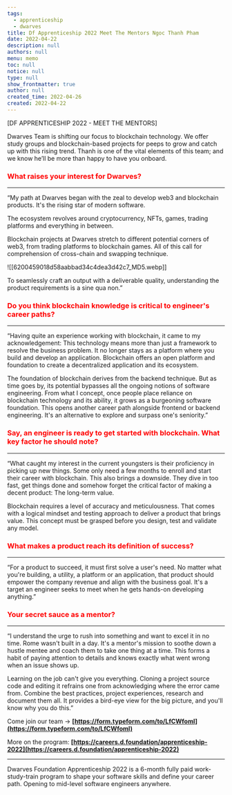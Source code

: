 ```yaml
---
tags: 
  - apprenticeship
  - dwarves
title: Df Apprenticeship 2022 Meet The Mentors Ngoc Thanh Pham
date: 2022-04-22
description: null
authors: null
menu: memo
toc: null
notice: null
type: null
show_frontmatter: true
author: null
created_time: 2022-04-26
created: 2022-04-22
---
```


[DF APPRENTICESHIP 2022 - MEET THE MENTORS]

Dwarves Team is shifting our focus to blockchain technology. We offer study groups and blockchain-based projects for peeps to grow and catch up with this rising trend. Thanh is one of the vital elements of this team; and we know he’ll be more than happy to have you onboard.


### <span style='color:red'>**What raises your interest for Dwarves?**</span>

---

<!-- column_list 8c11641e-0763-4d22-963a-dcec6308e1d1 -->

<!-- column fa6e3083-d51f-445d-9a27-804f6eeeef2f -->

“My path at Dwarves began with the zeal to develop web3 and blockchain products. It's the rising star of modern software. 

The ecosystem revolves around cryptocurrency, NFTs, games, trading platforms and everything in between.

Blockchain projects at Dwarves stretch to different potential corners of web3, from trading platforms to blockchain games. All of this call for comprehension of cross-chain and swapping technique.

<!-- column c606d487-024b-40ab-aa1d-72291c58517c -->

![[6200459018d58aabbad34c4dea3d42c7_MD5.webp]]

To seamlessly craft an output with a deliverable quality, understanding the product requirements is a sine qua non.”


### <span style='color:red'>**Do you think blockchain knowledge is critical to engineer's career paths?**</span>

---

“Having quite an experience working with blockchain, it came to my acknowledgement: This technology means more than just a framework to resolve the business problem. It no longer stays as a platform where you build and develop an application. Blockchain offers an open platform and foundation to create a decentralized application and its ecosystem.

The foundation of blockchain derives from the backend technique. But as time goes by, its potential bypasses all the ongoing notions of software engineering. From what I concept, once people place reliance on blockchain technology and its ability, it grows as a burgeoning software foundation. This opens another career path alongside frontend or backend engineering. It's an alternative to explore and surpass one's seniority.”


### <span style='color:red'>**Say, an engineer is ready to get started with blockchain. What key factor he should note?**</span>

---

“What caught my interest in the current youngsters is their proficiency in picking up new things. Some only need a few months to enroll and start their career with blockchain. This also brings a downside. They dive in too fast, get things done and somehow forget the critical factor of making a decent product: The long-term value.

Blockchain requires a level of accuracy and meticulousness. That comes with a logical mindset and testing approach to deliver a product that brings value. This concept must be grasped before you design, test and validate any model.


### <span style='color:red'>**What makes a product reach its definition of success?**</span>

---

“For a product to succeed, it must first solve a user's need. No matter what you're building, a utility, a platform or an application, that product should empower the company revenue and align with the business goal. It's a target an engineer seeks to meet when he gets hands-on developing anything.”


### <span style='color:red'>**Your secret sauce as a mentor?**</span>

---

“I understand the urge to rush into something and want to excel it in no time. Rome wasn't built in a day. It's a mentor's mission to soothe down a hustle mentee and coach them to take one thing at a time. This forms a habit of paying attention to details and knows exactly what went wrong when an issue shows up.

Learning on the job can't give you everything. Cloning a project source code and editing it refrains one from acknowledging where the error came from. Combine the best practices, project experiences, research and document them all. It provides a bird-eye view for the big picture, and you'll know why you do this.”


Come join our team → **[https://form.typeform.com/to/LfCWfoml](https://form.typeform.com/to/LfCWfoml)**

More on the program: **[https://careers.d.foundation/apprenticeship-2022](https://careers.d.foundation/apprenticeship-2022)**

___

Dwarves Foundation Apprenticeship 2022 is a 6-month fully paid work-study-train program to shape your software skills and define your career path. Opening to mid-level software engineers anywhere.
